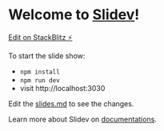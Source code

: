 # Welcome to [Slidev](https://github.com/slidevjs/slidev)!

[Edit on StackBlitz ⚡️](https://sli.dev/new)

To start the slide show:

- `npm install`
- `npm run dev`
- visit http://localhost:3030

Edit the [slides.md](./slides.md) to see the changes.

Learn more about Slidev on [documentations](https://sli.dev/).

